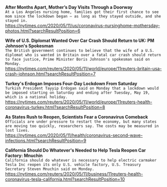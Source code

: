 **After Months Apart, Mother’s Day Visits Through a Doorway**\
`At a Los Angeles nursing home, families got their first chance to see mom since the lockdown began — as long as they stayed outside, and she stayed in.`\
https://nytimes.com/2020/05/11/us/coronavirus-nursinghome-mothersday-photos.html?searchResultPosition=6

**Wife of U.S. Diplomat Wanted Over Car Crash Should Return to UK: PM Johnson's Spokesman**\
`The British government continues to believe that the wife of a U.S. diplomat who is wanted in Britain over a fatal car crash should return to face justice, Prime Minister Boris Johnson's spokesman said on Monday.    `\
https://nytimes.com/reuters/2020/05/11/world/europe/11reuters-britain-usa-crash-johnson.html?searchResultPosition=7

**Turkey's Erdogan Imposes Four-Day Lockdown From Saturday**\
`Turkish President Tayyip Erdogan said on Monday that a lockdown would be imposed starting on Saturday and ending after Tuesday, May 19, which is a national holiday.`\
https://nytimes.com/reuters/2020/05/11/world/europe/11reuters-health-coronavirus-turkey.html?searchResultPosition=8

**As States Rush to Reopen, Scientists Fear a Coronavirus Comeback**\
`Officials are under pressure to restart the economy, but many states are moving too quickly, researchers say. The costs may be measured in lost lives.`\
https://nytimes.com/2020/05/11/health/coronavirus-second-wave-infections.html?searchResultPosition=9

**California Should Do Whatever's Needed to Help Tesla Reopen Car Factory: Mnuchin**\
`California should do whatever is necessary to help electric carmaker Tesla Inc reopen its only U.S. vehicle factory, U.S. Treasury Secretary Steven Mnuchin said on Monday.`\
https://nytimes.com/reuters/2020/05/11/business/11reuters-health-coronavirus-tesla-california.html?searchResultPosition=10

